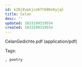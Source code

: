 ```yaml
---
id: k20j8vpkjco67t69bn6yjql
title: Celan
desc: ''
updated: 1633199319554
created: 1633199319554
---
```


CelanGedichte.pdf
(application/pdf)

Tags:
  
    , poetry
